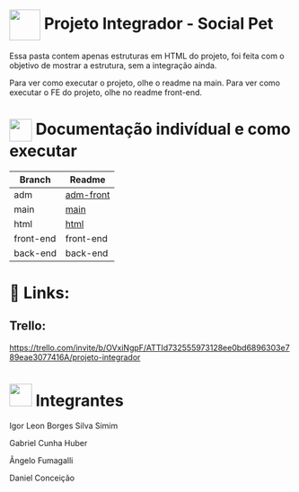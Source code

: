 # <img src="https://github.com/IgorSimim/Projeto_Integrador/assets/120426953/d0d00665-84e5-4a48-bae7-6738f8ee6f87" style="width: 55px;" align="center"/> Projeto Integrador - Social Pet
Essa pasta contem apenas estruturas em HTML do projeto, foi feita com o objetivo de mostrar a estrutura, sem a integração ainda.

Para ver como executar o projeto, olhe o readme na main.
Para ver como executar o FE do projeto, olhe no readme front-end.

# <img src="https://github.com/IgorSimim/Projeto_Integrador/assets/120426953/2cd1e98e-b3ca-4d68-975a-f11fa362cc38" style="width: 40px;" align="center"/> Documentação indivídual e como executar
| Branch | Readme |
|------------|-----------|
| adm | [adm-front](https://github.com/IgorSimim/Projeto_Integrador/blob/adm/adm-front/README.md) |
| main | [main](https://github.com/IgorSimim/Projeto_Integrador/blob/adm/README.md) |
| html | [html](https://github.com/IgorSimim/Projeto_Integrador/blob/adm/html/README.md) |
| front-end | front-end |
| back-end | back-end |


# 🔗 Links:
## Trello:
https://trello.com/invite/b/OVxiNgpF/ATTId732555973128ee0bd6896303e789eae3077416A/projeto-integrador


# <img src="https://github.com/IgorSimim/FinalWork-ES2/assets/120426953/b485ed8e-906f-4353-955f-24636af50563" style="width: 40px;" /> Integrantes
Igor Leon Borges Silva Simim

Gabriel Cunha Huber

Ângelo Fumagalli

Daniel Conceição
